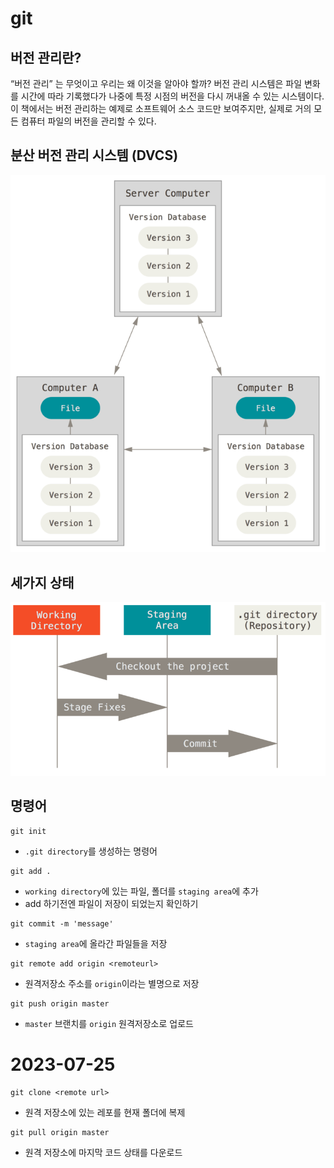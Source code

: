 # git

## 버전 관리란?
“버전 관리” 는 무엇이고 우리는 왜 이것을 알아야 할까? 버전 관리 시스템은 파일 변화를 시간에 따라 기록했다가 나중에 특정 시점의 버전을 다시 꺼내올 수 있는 시스템이다. 이 책에서는 버전 관리하는 예제로 소프트웨어 소스 코드만 보여주지만, 실제로 거의 모든 컴퓨터 파일의 버전을 관리할 수 있다.

## 분산 버전 관리 시스템 (DVCS)

![DVCS](./assets/distributed.png)

## 세가지 상태

![areas](./assets/areas.png)

## 명령어

```shell
git init
```
- `.git directory`를 생성하는 명령어




```shell
git add .
```

- `working directory`에 있는 파일, 폴더를 `staging area`에 추가
- add 하기전엔 파일이 저장이 되었는지 확인하기

```shell
git commit -m 'message'
```

- `staging area`에 올라간 파일들을 저장

```shell
git remote add origin <remoteurl>
```

- 원격저장소 주소를 `origin`이라는 별명으로 저장


```shell
git push origin master
```

- `master` 브랜치를 `origin` 원격저장소로 업로드

# 2023-07-25

```shell
git clone <remote url>
```

- 원격 저장소에 있는 레포를 현재 폴더에 복제

```shell
git pull origin master
```
- 원격 저장소에 마지막 코드 상태를 다운로드
